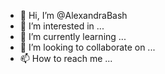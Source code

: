 - 👋 Hi, I’m @AlexandraBash
- 👀 I’m interested in ...
- 🌱 I’m currently learning ...
- 💞️ I’m looking to collaborate on ...
- 📫 How to reach me ...

<!---
AlexandraBash/AlexandraBash is a ✨ special ✨ repository because its `README.md` (this file) appears on your GitHub profile.
You can click the Preview link to take a look at your changes.
--->
